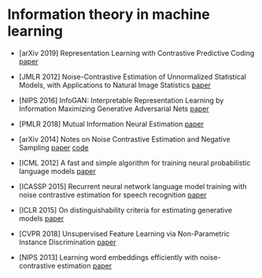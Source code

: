 # Information theory in machine learning

* [arXiv 2019] Representation Learning with Contrastive Predictive Coding [paper](https://arxiv.org/pdf/1807.03748.pdf)

* [JMLR 2012] Noise-Contrastive Estimation of Unnormalized Statistical Models, with Applications to Natural Image Statistics [paper](https://www.jmlr.org/papers/volume13/gutmann12a/gutmann12a.pdf)

* [NIPS 2016] InfoGAN: Interpretable Representation Learning by Information Maximizing Generative Adversarial Nets [paper](https://arxiv.org/pdf/1606.03657.pdf)

* [PMLR 2018] Mutual Information Neural Estimation [paper](https://arxiv.org/pdf/1801.04062.pdf)

* [arXiv 2014] Notes on Noise Contrastive Estimation and Negative Sampling [paper](https://arxiv.org/pdf/1410.8251.pdf) [code](https://github.com/Stonesjtu/Pytorch-NCE)

* [ICML 2012] A fast and simple algorithm for training neural probabilistic language models [paper](https://arxiv.org/ftp/arxiv/papers/1206/1206.6426.pdf)

* [ICASSP 2015] Recurrent neural network language model training with noise contrastive estimation for speech recognition [paper](http://mi.eng.cam.ac.uk/projects/cued-rnnlm/papers/ICASSP2015-rnnlm-nce.pdf)

* [ICLR 2015] On distinguishability criteria for estimating generative models [paper](https://arxiv.org/pdf/1412.6515.pdf)

* [CVPR 2018] Unsupervised Feature Learning via Non-Parametric Instance Discrimination [paper](https://arxiv.org/pdf/1805.01978.pdf)

* [NIPS 2013] Learning word embeddings efficiently with noise-contrastive estimation [paper](https://proceedings.neurips.cc/paper/2013/file/db2b4182156b2f1f817860ac9f409ad7-Paper.pdf)
